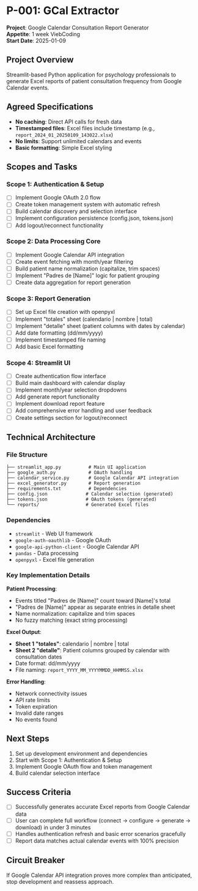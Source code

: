 # P-001: GCal Extractor

**Project**: Google Calendar Consultation Report Generator  
**Appetite**: 1 week ViebCoding  
**Start Date**: 2025-01-09  

## Project Overview

Streamlit-based Python application for psychology professionals to generate Excel reports of patient consultation frequency from Google Calendar events.

## Agreed Specifications

- **No caching**: Direct API calls for fresh data
- **Timestamped files**: Excel files include timestamp (e.g., `report_2024_01_20250109_143022.xlsx`)
- **No limits**: Support unlimited calendars and events
- **Basic formatting**: Simple Excel styling

## Scopes and Tasks

### Scope 1: Authentication & Setup
- [ ] Implement Google OAuth 2.0 flow
- [ ] Create token management system with automatic refresh
- [ ] Build calendar discovery and selection interface
- [ ] Implement configuration persistence (config.json, tokens.json)
- [ ] Add logout/reconnect functionality

### Scope 2: Data Processing Core
- [ ] Implement Google Calendar API integration
- [ ] Create event fetching with month/year filtering
- [ ] Build patient name normalization (capitalize, trim spaces)
- [ ] Implement "Padres de [Name]" logic for patient grouping
- [ ] Create data aggregation for report generation

### Scope 3: Report Generation
- [ ] Set up Excel file creation with openpyxl
- [ ] Implement "totales" sheet (calendario | nombre | total)
- [ ] Implement "detalle" sheet (patient columns with dates by calendar)
- [ ] Add date formatting (dd/mm/yyyy)
- [ ] Implement timestamped file naming
- [ ] Add basic Excel formatting

### Scope 4: Streamlit UI
- [ ] Create authentication flow interface
- [ ] Build main dashboard with calendar display
- [ ] Implement month/year selection dropdowns
- [ ] Add generate report functionality
- [ ] Implement download report feature
- [ ] Add comprehensive error handling and user feedback
- [ ] Create settings section for logout/reconnect

## Technical Architecture

### File Structure
```
├── streamlit_app.py          # Main UI application
├── google_auth.py            # OAuth handling
├── calendar_service.py       # Google Calendar API integration
├── excel_generator.py        # Report generation
├── requirements.txt          # Dependencies
├── config.json              # Calendar selection (generated)
├── tokens.json              # OAuth tokens (generated)
└── reports/                 # Generated Excel files
```

### Dependencies
- `streamlit` - Web UI framework
- `google-auth-oauthlib` - Google OAuth
- `google-api-python-client` - Google Calendar API
- `pandas` - Data processing
- `openpyxl` - Excel file generation

### Key Implementation Details

**Patient Processing**:
- Events titled "Padres de [Name]" count toward [Name]'s total
- "Padres de [Name]" appear as separate entries in detalle sheet
- Name normalization: capitalize and trim spaces
- No fuzzy matching (exact string processing)

**Excel Output**:
- **Sheet 1 "totales"**: calendario | nombre | total
- **Sheet 2 "detalle"**: Patient columns grouped by calendar with consultation dates
- Date format: dd/mm/yyyy
- File naming: `report_YYYY_MM_YYYYMMDD_HHMMSS.xlsx`

**Error Handling**:
- Network connectivity issues
- API rate limits
- Token expiration
- Invalid date ranges
- No events found

## Next Steps

1. Set up development environment and dependencies
2. Start with Scope 1: Authentication & Setup
3. Implement Google OAuth flow and token management
4. Build calendar selection interface

## Success Criteria

- [ ] Successfully generates accurate Excel reports from Google Calendar data
- [ ] User can complete full workflow (connect → configure → generate → download) in under 3 minutes
- [ ] Handles authentication refresh and basic error scenarios gracefully
- [ ] Report data matches actual calendar events with 100% precision

## Circuit Breaker

If Google Calendar API integration proves more complex than anticipated, stop development and reassess approach.
